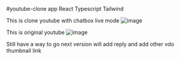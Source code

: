 #youtube-clone app 
React Typescript Tailwind

This is clone youtube with chatbox live mode
![image](https://github.com/nomoreyesterday/youtube-clone/assets/124575074/b1305fdd-9872-4696-826e-5d6761b376f5)

This is original youtube
![image](https://github.com/nomoreyesterday/youtube-clone/assets/124575074/31520b09-9761-41a4-93d9-cc89f97e8f15)

Still have a way to go
next version will add reply and add other vdo thumbnail link
